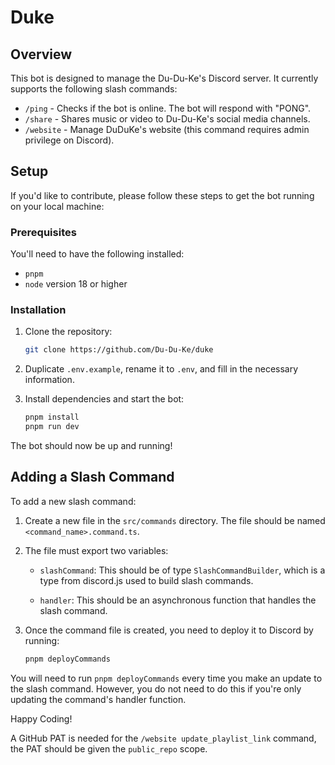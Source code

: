 # Duke 

## Overview

This bot is designed to manage the Du-Du-Ke's Discord server. It currently supports the following slash commands:

- `/ping` - Checks if the bot is online. The bot will respond with "PONG".
- `/share` - Shares music or video to Du-Du-Ke's social media channels.
- `/website` - Manage DuDuKe's website (this command requires admin privilege on Discord).

## Setup

If you'd like to contribute, please follow these steps to get the bot running on your local machine:

### Prerequisites

You'll need to have the following installed:

- `pnpm`
- `node` version 18 or higher

### Installation

1. Clone the repository:

   ```bash
   git clone https://github.com/Du-Du-Ke/duke
   ```

2. Duplicate `.env.example`, rename it to `.env`, and fill in the necessary information.

3. Install dependencies and start the bot:

   ```bash
   pnpm install
   pnpm run dev
   ```

The bot should now be up and running!

## Adding a Slash Command

To add a new slash command:

1. Create a new file in the `src/commands` directory. The file should be named `<command_name>.command.ts`.

2. The file must export two variables:
   
    - `slashCommand`: This should be of type `SlashCommandBuilder`, which is a type from discord.js used to build slash commands.
    
    - `handler`: This should be an asynchronous function that handles the slash command.

3. Once the command file is created, you need to deploy it to Discord by running:

    ```bash
    pnpm deployCommands
    ```

You will need to run `pnpm deployCommands` every time you make an update to the slash command. However, you do not need to do this if you're only updating the command's handler function.

Happy Coding!

A GitHub PAT is needed for the `/website update_playlist_link` command, the PAT should be given the `public_repo` scope.
